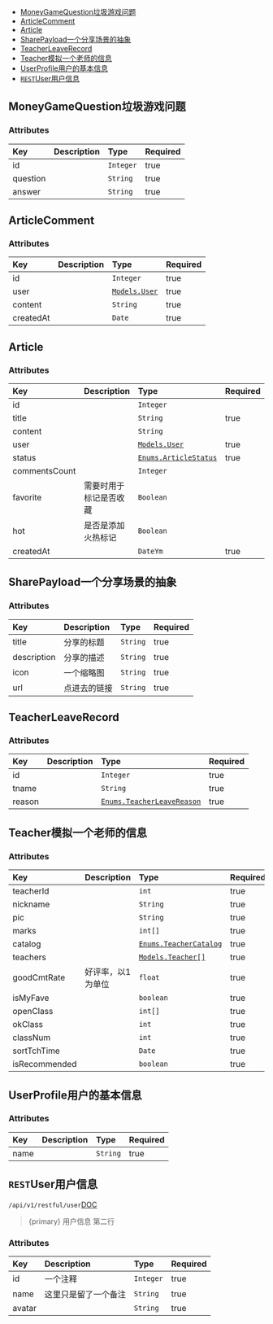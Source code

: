   - [MoneyGameQuestion垃圾游戏问题](#MoneyGameQuestion)
  - [ArticleComment](#ArticleComment)
  - [Article](#Article)
  - [SharePayload一个分享场景的抽象](#SharePayload)
  - [TeacherLeaveRecord](#TeacherLeaveRecord)
  - [Teacher模拟一个老师的信息](#Teacher)
  - [UserProfile用户的基本信息](#UserProfile)
  - [`REST`User用户信息](#User)

<a name="MoneyGameQuestion"></a>
## MoneyGameQuestion垃圾游戏问题
### Attributes
|Key|Description|Type|Required|
|:-|:-|:-|:-|
|id | |`Integer`|true|
|question | |`String`|true|
|answer | |`String`|true|

<a name="ArticleComment"></a>
## ArticleComment
### Attributes
|Key|Description|Type|Required|
|:-|:-|:-|:-|
|id | |`Integer`|true|
|user | |[`Models.User`](/docs/{{version}}/generated/models#User)|true|
|content | |`String`|true|
|createdAt | |`Date`|true|

<a name="Article"></a>
## Article
### Attributes
|Key|Description|Type|Required|
|:-|:-|:-|:-|
|id | |`Integer`| |
|title | |`String`|true|
|content | |`String`| |
|user | |[`Models.User`](/docs/{{version}}/generated/models#User)|true|
|status | |[`Enums.ArticleStatus`](/docs/{{version}}/generated/enums#ArticleStatus)|true|
|commentsCount | |`Integer`| |
|favorite |需要时用于标记是否收藏|`Boolean`| |
|hot |是否是添加火热标记|`Boolean`| |
|createdAt | |`DateYm`|true|

<a name="SharePayload"></a>
## SharePayload一个分享场景的抽象
### Attributes
|Key|Description|Type|Required|
|:-|:-|:-|:-|
|title |分享的标题|`String`|true|
|description |分享的描述|`String`|true|
|icon |一个缩略图|`String`|true|
|url |点进去的链接|`String`|true|

<a name="TeacherLeaveRecord"></a>
## TeacherLeaveRecord
### Attributes
|Key|Description|Type|Required|
|:-|:-|:-|:-|
|id | |`Integer`|true|
|tname | |`String`|true|
|reason | |[`Enums.TeacherLeaveReason`](/docs/{{version}}/generated/enums#TeacherLeaveReason)|true|

<a name="Teacher"></a>
## Teacher模拟一个老师的信息
### Attributes
|Key|Description|Type|Required|
|:-|:-|:-|:-|
|teacherId | |`int`|true|
|nickname | |`String`|true|
|pic | |`String`|true|
|marks | |`int[]`|true|
|catalog | |[`Enums.TeacherCatalog`](/docs/{{version}}/generated/enums#TeacherCatalog)|true|
|teachers | |[`Models.Teacher[]`](/docs/{{version}}/generated/models#Teacher)|true|
|goodCmtRate |好评率，以1为单位|`float`|true|
|isMyFave | |`boolean`|true|
|openClass | |`int[]`|true|
|okClass | |`int`|true|
|classNum | |`int`|true|
|sortTchTime | |`Date`|true|
|isRecommended | |`boolean`|true|

<a name="UserProfile"></a>
## UserProfile用户的基本信息
### Attributes
|Key|Description|Type|Required|
|:-|:-|:-|:-|
|name | |`String`|true|

<a name="User"></a>
## `REST`User用户信息
`/api/v1/restful/user`[DOC](https://laravel.com/docs/master/controllers#resource-controllers)

> {primary} 用户信息
第二行

### Attributes
|Key|Description|Type|Required|
|:-|:-|:-|:-|
|id |一个注释|`Integer`|true|
|name |这里只是留了一个备注|`String`|true|
|avatar | |`String`|true|

